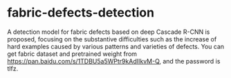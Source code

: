 # fabric-defects-detection
A detection model for fabric defects based on deep Cascade R-CNN is proposed, focusing on the substantive difficulties such as the increase of hard examples caused by various patterns and varieties of defects. 
You can get fabric dataset and pretrained weight from <https://pan.baidu.com/s/1TDBU5a5WPtr9kAdIIkvM-Q>, and the password is tlfz.
